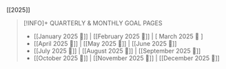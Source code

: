  [[2025]]  
> [!INFO]+ QUARTERLY & MONTHLY GOAL PAGES
> - [[January 2025 🎯]] | [[February 2025 🎯]] | [ March 2025 🎯 ]
> - [[April 2025 🎯]] | [[May 2025 🎯]] | [[June 2025 🎯]]
> - [[July 2025 🎯]] | [[August 2025 🎯]] | [[September 2025 🎯]]
> - [[October 2025 🎯]] | [[November 2025 🎯]] | [[December 2025 🎯]]

